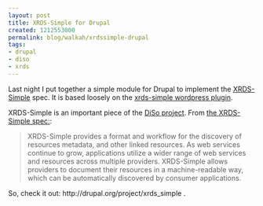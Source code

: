 ```yaml
--- 
layout: post
title: XRDS-Simple for Drupal
created: 1212553000
permalink: blog/walkah/xrdssimple-drupal
tags: 
- drupal
- diso
- xrds
---
```

<p>Last night I put together a simple module for Drupal to implement the <a href="http://xrds-simple.net/core/1.0/">XRDS-Simple</a> spec. It is based loosely on the <a href="http://singpolyma.net/plugins/xrds-simple/">xrds-simple wordpress plugin</a>.</p>

<p>XRDS-Simple is an important piece of the <a href="http://diso-project.org/">DiSo project</a>. From <a href="http://xrds-simple.net/core/1.0/">the XRDS-Simple spec:</a>:</p>
<blockquote>XRDS-Simple provides a format and workflow for the discovery of resources metadata, and other linked resources. As web services continue to grow, applications utilize a wider range of web services and resources across multiple providers. XRDS-Simple allows providers to document their resources in a machine-readable way, which can be automatically discovered by consumer applications.</blockquote>
<p>So, check it out: http://drupal.org/project/xrds_simple .</p>
